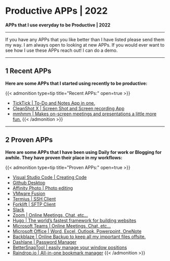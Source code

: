 # Productive APPs | 2022


**APPs that I use everyday to be Productive | 2022**

---

<!--more-->

If you have any APPs that you like better than I have listed please send them my way. I am always open to looking at new APPs. If you would ever want to see how I use these APPs reach out! I can do a demo.

---

## 1 Recent APPs

**Here are some APPs that I started using recently to be productive:**  

{{< admonition type=tip title="Recent APPs:" open=true >}}
* [TickTick | To-Do and Notes App in one.](https://ticktick.com)
* [CleanShot X | Screen Shot and Screen recording App](https://cleanshot.com/)
* [mmhmm | Makes on-screen meetings and presentations a little more fun.](https://www.mmhmm.app)
{{< /admonition >}}

---

## 2 Proven APPs

**Here are some APPs that I have been using Daily for work or Blogging for awhile. They have proven their place in my workflows:**

{{< admonition type=tip title="Proven APPs:" open=true >}}
* [Visual Studio Code | Creating Code](https://code.visualstudio.com/)
* [Github Desktop](https://docs.github.com/en/get-started/using-github/github-desktop)
* [Affinity Photo | Photo editing](https://affinity.serif.com/en-us/photo/)
* [VMware Fusion](https://www.vmware.com/products/fusion.html)
* [Termius | SSH Client](https://termius.com/)
* [Forklift | SFTP Client](https://binarynights.com/)
* [Slack](https://slack.com/)
* [Zoom | Online Meetings, Chat, etc...](https://zoom.us/)
* [Hugo | The world’s fastest framework for building websites](https://gohugo.io/)
* [Microsoft Teams | Online Meetings, Chat, etc...](https://www.microsoft.com)
* [Microsoft Office | Word, Excel, Outlook, Powerpoint, OneNote](https://www.microsoft.com)
* [Backblaze | Online Backup to keep all my important files offsite.](https://www.backblaze.com/)
* [Dashlane | Password Manager](https://www.dashlane.com/)
* [BetterSnapTool | easily manage your window positions](https://folivora.ai/bettersnaptool)
* [Raindrop.io | All-in-one bookmark manager](https://raindrop.io)
{{< /admonition >}}

